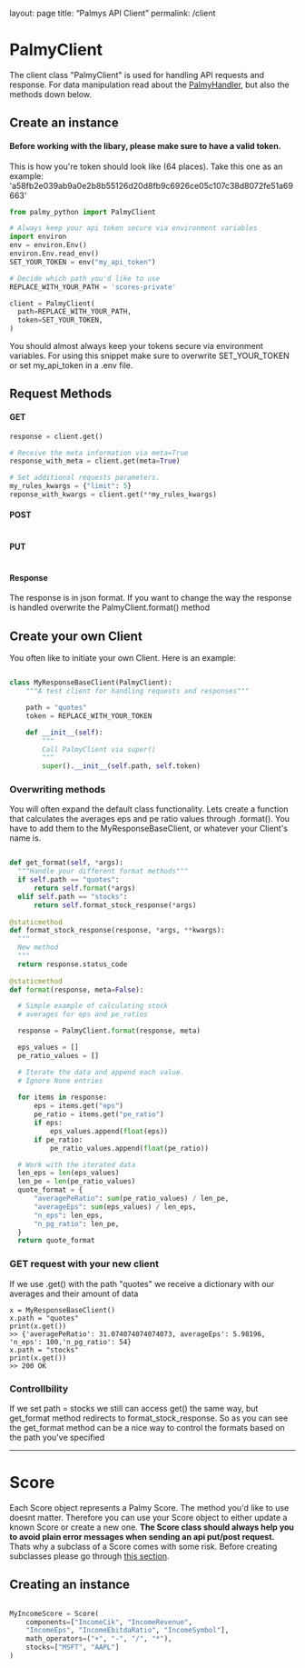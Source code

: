 layout: page
title: “Palmys API Client” 
permalink: /client

# PalmyClient
The client class "PalmyClient" is used for handling API requests and response. For data manipulation read about the <a href="https://mikauser001.github.io/palmy-python/handler#PalmyHandler">PalmyHandler</a>, but also the methods down below.

## Create an instance
#### Before working with the libary, please make sure to have a valid token. 

This is how you're token should look like (64 places). Take this one as an example:<br>
'a58fb2e039ab9a0e2b8b55126d20d8fb9c6926ce05c107c38d8072fe51a69663'

```python
from palmy_python import PalmyClient

# Always keep your api token secure via environment variables
import environ
env = environ.Env()
environ.Env.read_env()
SET_YOUR_TOKEN = env("my_api_token")

# Decide which path you'd like to use
REPLACE_WITH_YOUR_PATH = 'scores-private' 

client = PalmyClient(
  path=REPLACE_WITH_YOUR_PATH,
  token=SET_YOUR_TOKEN,
)

````
You should almost always keep your tokens secure via environment variables. 
For using this snippet make sure to overwrite SET_YOUR_TOKEN or set my_api_token in a .env file.

## Request Methods
#### GET
```python
response = client.get()

# Receive the meta information via meta=True
response_with_meta = client.get(meta=True)

# Set additional requests parameters. 
my_rules_kwargs = {"limit": 5}
reponse_with_kwargs = client.get(**my_rules_kwargs)
```
#### POST
```python

```

#### PUT
```python

```

#### Response
The response is in json format. If you want to change the way the response is handled overwrite the PalmyClient.format() method

## Create your own Client
You often like to initiate your own Client. Here is an example:

```python

class MyResponseBaseClient(PalmyClient):
    """A test client for handling requests and responses"""

    path = "quotes"
    token = REPLACE_WITH_YOUR_TOKEN

    def __init__(self):
        """
        Call PalmyClient via super()
        """
        super().__init__(self.path, self.token)
```
### Overwriting methods
You will often expand the default class functionality. Lets create a function that calculates the averages eps and pe ratio values through .format(). You have to add them to the MyResponseBaseClient, or whatever your Client's name is.

```python

def get_format(self, *args):
  """Handle your different format methods"""
  if self.path == "quotes":
      return self.format(*args)
  elif self.path == "stocks":
      return self.format_stock_response(*args)
      
@staticmethod
def format_stock_response(response, *args, **kwargs):
  """
  New method 
  """
  return response.status_code
  
@staticmethod
def format(response, meta=False):

  # Simple example of calculating stock 
  # averages for eps and pe_ratios

  response = PalmyClient.format(response, meta)

  eps_values = []
  pe_ratio_values = []

  # Iterate the data and append each value.
  # Ignore None entries
  
  for items in response:
      eps = items.get("eps")
      pe_ratio = items.get("pe_ratio")
      if eps:
          eps_values.append(float(eps))
      if pe_ratio:
          pe_ratio_values.append(float(pe_ratio))

  # Work with the iterated data
  len_eps = len(eps_values)
  len_pe = len(pe_ratio_values)
  quote_format = {
      "averagePeRatio": sum(pe_ratio_values) / len_pe,
      "averageEps": sum(eps_values) / len_eps,
      "n_eps": len_eps,
      "n_pg_ratio": len_pe,
  }
  return quote_format

```
### GET request with your new client
If we use .get() with the path "quotes" we receive a dictionary with our averages and their amount of data

```
x = MyResponseBaseClient()
x.path = "quotes"
print(x.get())
>> {'averagePeRatio': 31.074074074074073, averageEps': 5.98196, 'n_eps': 100,'n_pg_ratio': 54}
x.path = "stocks"
print(x.get())
>> 200 OK
```

### Controllbility
If we set path = stocks we still can access get() the same way, but get_format method redirects to format_stock_response.
So as you can see the get_format method can be a nice way to control the formats based on the path you've specified

<hr>

# Score
Each Score object represents a Palmy Score. The method you'd like to use doesnt matter. Therefore you can use your Score object to either update a known Score or create a new one. <b>The Score class should always help you to avoid plain error messages when sending an api put/post request.</b> Thats why a subclass of a Score comes with some risk. Before creating subclasses please go through <a href="">this section</a>.

## Creating an instance
```python

MyIncomeScore = Score(
    components=["IncomeCik", "IncomeRevenue", 
    "IncomeEps", "IncomeEbitdaRatio", "IncomeSymbol"],
    math_operators=("+", "-", "/", "*"),
    stocks=["MSFT", "AAPL"]
)

```
